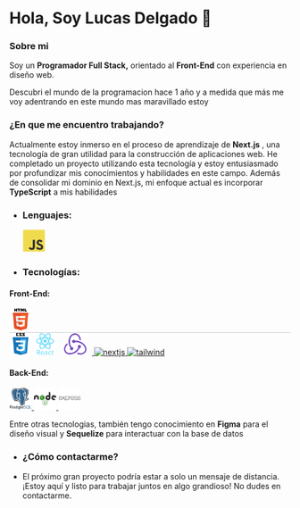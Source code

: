 ### <h1>Hola, Soy Lucas Delgado 👋</h1>
### <h3>Sobre mi</h3>
<p>Soy un <strong> Programador Full Stack,</strong> orientado al <strong>Front-End</strong> con experiencia en diseño web.</p>
<p>Descubri el mundo de la programacion hace 1 año y a medida que más me voy adentrando en este mundo mas maravillado estoy</p>

### <h3>¿En que me encuentro trabajando?</h3> 
<p>Actualmente estoy inmerso en el proceso de aprendizaje de <strong>Next.js</strong> , una tecnología de gran utilidad para la construcción de aplicaciones web. He completado un proyecto utilizando esta tecnología y estoy entusiasmado por profundizar mis conocimientos y habilidades en este campo. Además de consolidar mi dominio en Next.js, mi enfoque actual es incorporar <strong>TypeScript</strong> a mis habilidades</p>

- <h3 align="left">Lenguajes:</h3> <p align="left"> <a href="https://developer.mozilla.org/en-US/docs/Web/JavaScript" target="_blank" rel="noreferrer"> <img src="https://raw.githubusercontent.com/devicons/devicon/master/icons/javascript/javascript-original.svg" alt="javascript" width="40" height="40"/> </a> </p>

- <h3 align="left" marginBottom="3px">Tecnologías:</h3>
#### Front-End:
  
  <a href="https://www.w3.org/html/" target="_blank" rel="noreferrer" style="display: block; border-bottom: 1px solid #ccc; padding-rigth: 5px;"> <img src="https://raw.githubusercontent.com/devicons/devicon/master/icons/html5/html5-original-wordmark.svg" alt="html5" width="40" height="40"/> </a>
  <a href="https://www.w3schools.com/css/" target="_blank" rel="noreferrer"> <img src="https://raw.githubusercontent.com/devicons/devicon/master/icons/css3/css3-original-wordmark.svg" alt="css3" width="40" height="40"/></a>
  <a href="https://reactjs.org/" target="_blank" rel="noreferrer"> <img src="https://raw.githubusercontent.com/devicons/devicon/master/icons/react/react-original-wordmark.svg" alt="react" width="40" height="40" style="margin-right: 10px;" /></a>
  <a href="https://redux.js.org" target="_blank" rel="noreferrer"> <img src="https://raw.githubusercontent.com/devicons/devicon/master/icons/redux/redux-original.svg" alt="redux" width="40" height="40" style="margin-right: 10px;" /> </a>
  <a href="https://nextjs.org/" target="_blank" rel="noreferrer"> <img src="https://cdn.worldvectorlogo.com/logos/nextjs-2.svg" alt="nextjs" width="40" height="40"/> </a>
  <a href="https://tailwindcss.com/" target="_blank" rel="noreferrer"> <img src="https://www.vectorlogo.zone/logos/tailwindcss/tailwindcss-icon.svg" alt="tailwind" width="40" height="40"/> </a> 
  
#### Back-End:
<a href="https://www.postgresql.org" target="_blank" rel="noreferrer"> <img src="https://raw.githubusercontent.com/devicons/devicon/master/icons/postgresql/postgresql-original-wordmark.svg" alt="postgresql" width="40" height="40"/> </a> 
<a href="https://nodejs.org" target="_blank" rel="noreferrer"> <img src="https://raw.githubusercontent.com/devicons/devicon/master/icons/nodejs/nodejs-original-wordmark.svg" alt="nodejs" width="40" height="40"/> </a> 
<a href="https://expressjs.com" target="_blank" rel="noreferrer"> <img src="https://raw.githubusercontent.com/devicons/devicon/master/icons/express/express-original-wordmark.svg" alt="express" width="40" height="40"/> </a> 

<p>Entre otras tecnologias, también tengo conocimiento en <strong>Figma</strong> para el diseño visual y <strong>Sequelize</strong> para interactuar con la base de datos </p>

- ### <h3>¿Cómo contactarme?</h3>
- <p>El próximo gran proyecto podría estar a solo un mensaje de distancia. ¡Estoy aquí y listo para trabajar juntos en algo grandioso! No dudes en contactarme.</p>
<a>

